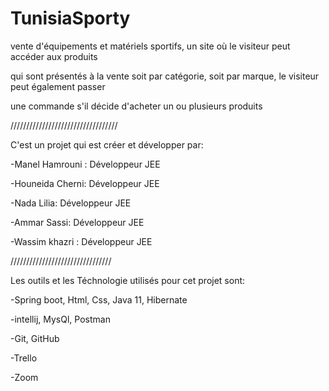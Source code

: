 # TunisiaSporty

vente d'équipements et matériels sportifs, un site où le visiteur peut accéder aux produits

qui sont présentés à la vente soit par catégorie, soit par marque, le visiteur peut également passer

une commande s'il décide d'acheter un ou plusieurs produits


//////////////////////////////////

C'est un projet qui est créer et développer par:

-Manel Hamrouni : Développeur JEE 

-Houneida Cherni: Développeur JEE 

-Nada Lilia: Développeur JEE

-Ammar Sassi: Développeur JEE

-Wassim khazri : Développeur JEE

////////////////////////////////

Les outils et les Téchnologie utilisés pour cet projet sont:

-Spring boot, Html, Css, Java 11, Hibernate

-intellij, MysQl, Postman

-Git, GitHub

-Trello

-Zoom



